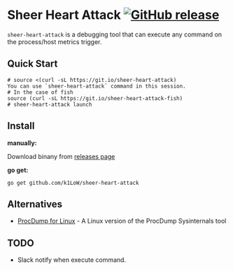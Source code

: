 # Sheer Heart Attack [![GitHub release](https://img.shields.io/github/release/k1LoW/sheer-heart-attack.svg)](https://github.com/k1LoW/sheer-heart-attack/releases)

`sheer-heart-attack` is a debugging tool that can execute any command on the process/host metrics trigger.

## Quick Start

``` console
# source <(curl -sL https://git.io/sheer-heart-attack)
You can use `sheer-heart-attack` command in this session.
# In the case of fish
source (curl -sL https://git.io/sheer-heart-attack-fish)
# sheer-heart-attack launch
```

## Install

**manually:**

Download binany from [releases page](https://github.com/k1LoW/sheer-heart-attack/releases)

**go get:**

``` console
go get github.com/k1LoW/sheer-heart-attack
```

## Alternatives

- [ProcDump for Linux](https://github.com/Microsoft/ProcDump-for-Linux) - A Linux version of the ProcDump Sysinternals tool

## TODO

- Slack notify when execute command.
